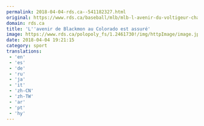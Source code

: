 ```yaml
---
permalink: 2018-04-04-rds.ca--541182327.html
original: https://www.rds.ca/baseball/mlb/mlb-l-avenir-du-voltigeur-charlie-blackmon-au-colorado-est-assure-1.6026485?localLinksEnabled=false
domain: rds.ca
title: 'L''avenir de Blackmon au Colorado est assuré'
image: https://www.rds.ca/polopoly_fs/1.2461730!/img/httpImage/image.jpg_gen/derivatives/details-xhdpi/image.jpg
date: 2018-04-04 19:21:15
category: sport
translations: 
 - 'en'
 - 'es'
 - 'de'
 - 'ru'
 - 'ja'
 - 'it'
 - 'zh-CN'
 - 'zh-TW'
 - 'ar'
 - 'pt'
 - 'hy'
---
```


